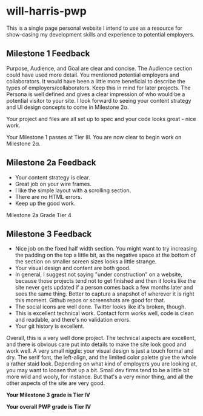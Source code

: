 # will-harris-pwp
This is a single page personal website I intend to use as a resource for show-casing my development skills and experience to potential employers.

## Milestone 1 Feedback
Purpose, Audience, and Goal are clear and concise. The Audience section could have used more detail. You mentioned potential employers and collaborators. It would have been a little more beneficial to describe the types of employers/collaborators. Keep this in mind for later projects. The Persona is well defined and gives a clear impression of who would be a potential visitor to your site. I look forward to seeing your content strategy and UI design concepts to come in Milestone 2α.

Your project and files are all set up to spec and your code looks great - nice work.

Your Milestone 1 passes at Tier III. You are now clear to begin work on Milestone 2α.


## Milestone 2a Feedback

- Your content strategy is clear.
- Great job on your wire frames.
- I like the simple layout with a scrolling section. 
- There are no HTML errors.
- Keep up the good work.

Milestone 2a Grade Tier 4


## Milestone 3 Feedback
- Nice job on the fixed half width section.  You might want to try increasing the padding on the top a little bit, as the negative space at the bottom of the section on smaller screen sizes looks a little strange.
- Your visual design and content are both good.
- In general, I suggest not saying "under construction" on a website, because those projects tend not to get finished and then it looks like the site never gets updated if a person comes back a few months later and sees the same thing.  Better to capture a snapshot of wherever it is right this moment. Github repos or screenshots are good for that.
- The social icons are well done.  Twitter looks like it's broken, though.
- This is excellent technical work.  Contact form works well, code is clean and readable, and there's no validation errors.
- Your git history is excellent.

Overall, this is a very well done project.  The technical aspects are excellent, and there is obvious care put into details to make the site look good and work well.  A very small niggle: your visual design is just a touch formal and dry.  The serif font, the left-align, and the limited color palette give the whole a rather staid look.  Depending on what kind of employers you are looking at, you may want to loosen that up a bit.  Small dev firms tend to be a little bit more wild and wooly, for instance.  But that's a very minor thing, and all the other aspects of the site are very good.

**Your Milestone 3 grade is Tier IV**

**Your overall PWP grade is Tier IV**
